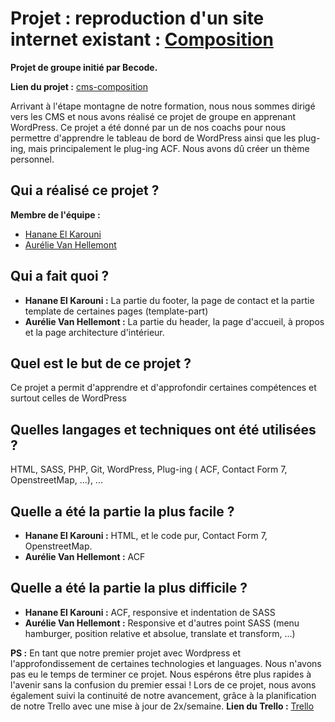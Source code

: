 # Projet : reproduction d'un site internet existant : [Composition](https://meubles-composition.be/)
**Projet de groupe initié par Becode.** 
  
**Lien du projet :** [cms-composition](https://github.com/Avanhellemont/cms-composition)  

Arrivant à l'étape montagne de notre formation, nous nous sommes dirigé vers les CMS et nous avons réalisé ce projet de groupe en apprenant WordPress. 
Ce projet a été donné par un de nos coachs pour nous permettre d'apprendre le tableau de bord de WordPress ainsi que les plug-ing, mais principalement le plug-ing ACF. 
Nous avons dû créer un thème personnel.

## **Qui a réalisé ce projet ?**
**Membre de l'équipe :**
* [Hanane El Karouni](https://github.com/hanaelle)
* [Aurélie Van Hellemont](https://github.com/Avanhellemont)

## **Qui a fait quoi ?**
* **Hanane El Karouni :** La partie du footer, la page de contact et la partie template de certaines pages (template-part)
* **Aurélie Van Hellemont :** La partie du header, la page d'accueil, à propos et la page architecture d'intérieur.

## **Quel est le but de ce projet ?**
Ce projet a permit d'apprendre et d'approfondir certaines compétences  et surtout celles de WordPress

## **Quelles langages et techniques ont été utilisées ?**

HTML, SASS, PHP, Git, WordPress, Plug-ing ( ACF, Contact Form 7, OpenstreetMap, ...), ...

## **Quelle a été la partie la plus facile ?**
* **Hanane El Karouni :** HTML, et le code pur, Contact Form 7, OpenstreetMap.
* **Aurélie Van Hellemont :** ACF

## **Quelle a été la partie la plus difficile ?**
* **Hanane El Karouni :** ACF, responsive et indentation de SASS
* **Aurélie Van Hellemont :** Responsive et d'autres point SASS (menu hamburger, position relative et absolue, translate et transform, ...)

**PS :** En tant que notre premier projet avec Wordpress et l'approfondissement de certaines technologies et languages. Nous n'avons pas eu le temps de terminer ce projet. Nous espérons être plus rapides à l'avenir sans la confusion du premier essai !
Lors de ce projet, nous avons également suivi la continuité de notre avancement, grâce à la planification de notre Trello avec une mise à jour de 2x/semaine.
**Lien du Trello :** [Trello](https://trello.com/b/IoAdsakz/projet-wordpress)
